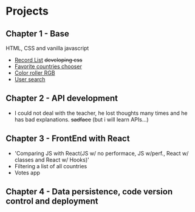 # Projects

Chapter 1 - Base 
  -
 HTML, CSS and vanilla javascript
  - [Record List](https://rev0lts.github.io/fullstack-bootcamp/chapter01/class09/) ~~developing css~~
  - [Favorite countries chooser](https://rev0lts.github.io/fullstack-bootcamp/chapter01/class17/)
  - [Color roller RGB](https://rev0lts.github.io/fullstack-bootcamp/chapter01/handsOn/)
  - [User search](https://rev0lts.github.io/fullstack-bootcamp/chapter01/challenge/)
  
Chapter 2 - API development
  - 
  - I could not deal with the teacher, he lost thoughts many times and he has bad explanations. ~~sadface~~ (but i will learn APIs...)

Chapter 3 - FrontEnd with React
 -
 - 'Comparing JS with React(JS w/ no performace, JS w/perf., React w/ classes and React w/ Hooks)'
 - Filtering a list of all countries
 - Votes app
 
Chapter 4 - Data persistence, code version control and deployment
 -
